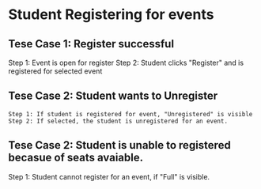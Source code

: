 # Student Registering for events

## Tese Case 1: Register successful
  Step 1: Event is open for register
  Step 2: Student clicks "Register" and is registered for selected event

## Tese Case 2: Student wants to Unregister
    Step 1: If student is registered for event, "Unregistered" is visible
    Step 2: If selected, the student is unregistered for an event.

## Tese Case 2: Student is unable to registered becasue of seats avaiable.
  Step 1: Student cannot register for an event, if "Full" is visible.


